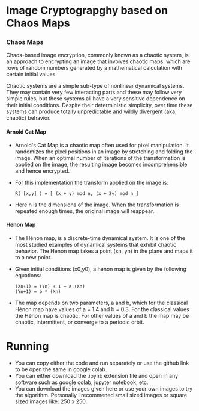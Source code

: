 # Image Cryptograpghy based on Chaos Maps
### Chaos Maps
Chaos-based image encryption, commonly known as a chaotic system, is an approach to encrypting an image that involves chaotic maps, which are rows of random numbers generated by a mathematical calculation with certain initial values.

Chaotic systems are a simple sub-type of nonlinear dynamical systems. They may contain very few interacting parts and these may follow very simple rules, but these systems all have a very sensitive dependence on their initial conditions. Despite their deterministic simplicity, over time these systems can produce totally unpredictable and wildly divergent (aka, chaotic) behavior.

#### Arnold Cat Map
 - Arnold's Cat Map is a chaotic map often used for pixel manipulation. It randomizes the pixel positions in an image by stretching and folding the image. When an optimal number of iterations of the transformation is applied on the image, the resulting image becomes incomprehensible and hence encrypted.

- For this implementation the transform applied on the image is:
      
      R( [x,y] ) = [ (x + y) mod n, (x + 2y) mod n ] 
- Here n is the dimensions of the image. When the transformation is repeated enough times, the original image will reappear.

#### Henon Map
- The Hénon map, is a discrete-time dynamical system. It is one of the most studied examples of dynamical systems that exhibit chaotic behavior. The Hénon map takes a point (xn, yn) in the plane and maps it to a new point.
- Given initial conditions (x0,y0), a henon map is given by the following equations:
  
      (Xn+1) = (Yn) + 1 − a.(Xn)
      (Yn+1) = b * (Xn)
- The map depends on two parameters, a and b, which for the classical Hénon map have values of a = 1.4 and b = 0.3. For the classical values the Hénon map is chaotic. For other values of a and b the map may be chaotic, intermittent, or converge to a periodic orbit.

# Running 
- You can copy either the code and run separately or use the github link to be open the same in google colab.
- You can either download the .ipynb extension file and open in any software such as google colab, jupyter notebook, etc.
- You can download the images given here or use your own images to try the algorithm. Personally I recommened small sized images or square sized images like: 250 x 250.
